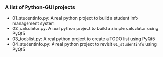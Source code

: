### A list of Python-GUI projects 

- 01_studentinfo.py: A real python project to build a student info management system
- 02_calculator.py: A real python project to build a simple calculator using PyQt5
- 03_todolist.py: A real python project to create a TODO list using PyQt5
- 04_studentinfo.py: A real python project to revisit `01_studentinfo` using PyQt5

